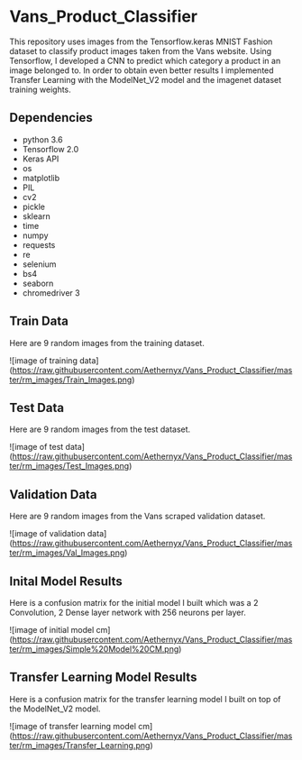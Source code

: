 # Vans_Product_Classifier
This repository uses images from the Tensorflow.keras MNIST Fashion dataset to classify product images taken from the Vans website. Using Tensorflow, I developed a CNN to predict which category a product in an image belonged to. In order to obtain even better results I implemented Transfer Learning with the ModelNet_V2 model and the imagenet dataset training weights.

## Dependencies
- python 3.6
- Tensorflow 2.0
- Keras API
- os
- matplotlib
- PIL
- cv2
- pickle
- sklearn
- time
- numpy
- requests
- re
- selenium
- bs4
- seaborn
- chromedriver 3

## Train Data
Here are 9 random images from the training dataset.

![image of training data]
(https://raw.githubusercontent.com/Aethernyx/Vans_Product_Classifier/master/rm_images/Train_Images.png)

## Test Data
Here are 9 random images from the test dataset.

![image of test data]
(https://raw.githubusercontent.com/Aethernyx/Vans_Product_Classifier/master/rm_images/Test_Images.png)


## Validation Data
Here are 9 random images from the Vans scraped validation dataset.

![image of validation data]
(https://raw.githubusercontent.com/Aethernyx/Vans_Product_Classifier/master/rm_images/Val_Images.png)

## Inital Model Results
Here is a confusion matrix for the initial model I built which was a 2 Convolution, 2 Dense layer network with 256 neurons per layer.

![image of initial model cm]
(https://raw.githubusercontent.com/Aethernyx/Vans_Product_Classifier/master/rm_images/Simple%20Model%20CM.png)

## Transfer Learning Model Results
Here is a confusion matrix for the transfer learning model I built on top of the ModelNet_V2 model.

![image of transfer learning model cm]
(https://raw.githubusercontent.com/Aethernyx/Vans_Product_Classifier/master/rm_images/Transfer_Learning.png)
